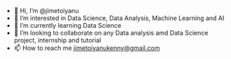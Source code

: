 - 👋 Hi, I’m @jimetoiyanu
- 👀 I’m interested in Data Science, Data Analysis, Machine Learning and AI
- 🌱 I’m currently learning Data Science
- 💞️ I’m looking to collaborate on any Data analysis amd Data Science project, internship and tutorial
- 📫 How to reach me jimetoiyanukenny@gmail.com

<!---
jimetoiyanu/jimetoiyanu is a ✨ special ✨ repository because its `README.md` (this file) appears on your GitHub profile.
You can click the Preview link to take a look at your changes.
--->
